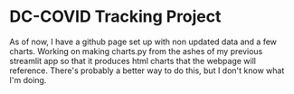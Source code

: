 # DC-COVID Tracking Project
As of now, I have a github page set up with non updated data and a few charts. Working on making charts.py from the ashes of my previous streamlit app so that it produces html charts that the webpage will reference. There's probably a better way to do this, but I don't know what I'm doing.
